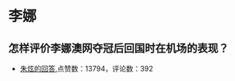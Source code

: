 # 李娜
## 怎样评价李娜澳网夺冠后回国时在机场的表现？
- [朱炫的回答](https://www.zhihu.com/question/22619469/answer/22035348),点赞数：13794，评论数：392
